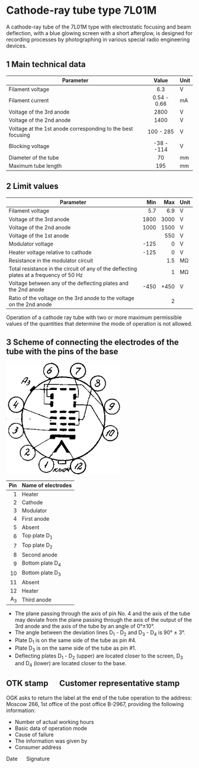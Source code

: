 # Cathode-ray tube type 7L01M

A cathode-ray tube of the 7L01M type with electrostatic focusing and beam deflection, with a blue glowing screen with a
short afterglow, is designed for recording processes by photographing in various special radio engineering devices.

## 1 Main technical data

| Parameter                                                   |    Value    | Unit |
|-------------------------------------------------------------|:-----------:|------|
| Filament voltage                                            |     6.3     | V    |
| Filament current                                            | 0.54 - 0.66 | mA   |
| Voltage of the 3rd anode                                    |    2800     | V    |
| Voltage of the 2nd anode                                    |    1400     | V    |
| Voltage at the 1st anode corresponding to the best focusing |  100 - 285  | V    |
| Blocking voltage                                            | -38 - -114  | V    |
| Diameter of the tube                                        |     70      | mm   |
| Maximum tube length                                         |     195     | mm   |

## 2 Limit values

| Parameter                                                                               |  Min |           Max | Unit |
|-----------------------------------------------------------------------------------------|-----:|--------------:|------|
| Filament voltage                                                                        |  5.7 |           6.9 | V    |
| Voltage of the 3rd anode                                                                | 1800 |          3000 | V    |
| Voltage of the 2nd anode                                                                | 1000 |          1500 | V    |
| Voltage of the 1st anode                                                                |      |           550 | V    |
| Modulator voltage                                                                       | -125 |             0 | V    |
| Heater voltage relative to cathode                                                      | -125 |             0 | V    |
| Resistance in the modulator circuit                                                     |      |           1.5 | MΩ   |
| Total resistance in the circuit of any of the deflecting plates at a frequency of 50 Hz |      |             1 | MΩ   |
| Voltage between any of the deflecting plates and the 2nd anode                          | -450 |          +450 | V    |
| Ratio of the voltage on the 3rd anode to the voltage on the 2nd anode                   |      |             2 |      |

Operation of a cathode ray tube with two or more maximum permissible values of the quantities that determine the mode of
operation is not allowed.

## 3 Scheme of connecting the electrodes of the tube with the pins of the base

![Schema](schema.png "Schema")

|           Pin | Name of electrodes         |
|--------------:|----------------------------|
|             1 | Heater                     |
|             2 | Cathode                    |
|             3 | Modulator                  |
|             4 | First anode                |
|             5 | Absent                     |
|             6 | Top plate D<sub>1</sub>    |
|             7 | Top plate D<sub>2</sub>    |
|             8 | Second anode               |
|             9 | Bottom plate D<sub>4</sub> |
|            10 | Bottom plate D<sub>3</sub> |
|            11 | Absent                     |
|            12 | Heater                     |
| A<sub>3</sub> | Third anode                |

* The plane passing through the axis of pin No. 4 and the axis of the tube may deviate from the plane passing through
  the axis of the output of the 3rd anode and the axis of the tube by an angle of 0°±10°.
* The angle between the deviation lines D<sub>1</sub> - D<sub>2</sub> and D<sub>3</sub> - D<sub>4</sub> is 90° ± 3°.
* Plate D<sub>1</sub> is on the same side of the tube as pin #4.
* Plate D<sub>3</sub> is on the same side of the tube as pin #1.
* Deflecting plates D<sub>1</sub> - D<sub>2</sub> (upper) are located closer to the screen, D<sub>3</sub> and
  D<sub>4</sub> (lower) are located closer to the base.

## OTK stamp &nbsp;&nbsp;&nbsp;&nbsp; Customer representative stamp

OGK asks to return the label at the end of the tube operation to the address: Moscow 266, 1st office of the post office
B-2967, providing the following information:

* Number of actual working hours
* Basic data of operation mode
* Cause of failure
* The information was given by
* Consumer address

Date &nbsp;&nbsp;&nbsp;&nbsp; Signature